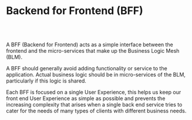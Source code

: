 # Backend for Frontend (BFF)

<br />
<br />

A BFF (Backend for Frontend) acts as a simple interface between the frontend and the micro-services that make up the Business Logic Mesh (BLM).

A BFF should generally avoid adding functionality or service to the application. Actual business logic should be in micro-services of the BLM, particularly if this logic is shared.

Each BFF is focused on a single User Experience, this helps us keep our front end User Experience as simple as possible and prevents the increasing complexity that arises when a single back end service tries to cater for the needs of many types of clients with different business needs.

<!-- ./components/SelfPromo.vue -->
<SelfPromo />
